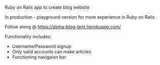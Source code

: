 Ruby on Rails app to create blog website

In production - playground version for more experience in Ruby on Rails

Follow along @ https://alpha-blog-tent.herokuapp.com/

Functionality includes:
  - Username/Password signup
  - Only valid accounts can make articles
  - Functioning navigaion bar

